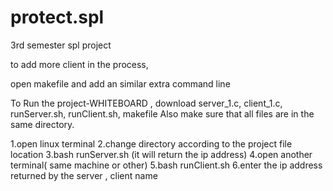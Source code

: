 # protect.spl
3rd semester spl project

to add more client in the process,

open makefile and add an similar extra command line

To Run the project-WHITEBOARD ,
download server_1.c, client_1.c, runServer.sh, runClient.sh, makefile
Also make sure that all files are in the same directory.

1.open linux terminal
2.change directory according to the project file location
3.bash runServer.sh (it will return the ip address)
4.open another terminal( same machine or other)
5.bash runClient.sh
6.enter the ip address returned by the server , client name


